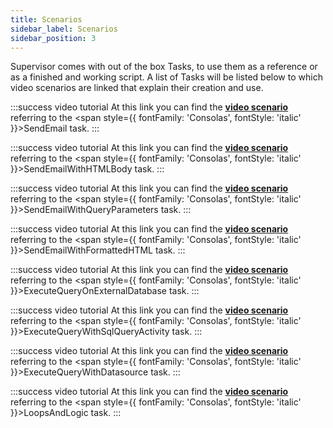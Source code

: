 ```yaml
---
title: Scenarios
sidebar_label: Scenarios
sidebar_position: 3
---
```


Supervisor comes with out of the box Tasks, to use them as a reference or as a finished and working script. A list of Tasks will be listed below to which video scenarios are linked that explain their creation and use.

:::success video tutorial
At this link you can find the **[video scenario](https://youtu.be/qkj6Q-yATHs)** referring to the <span style={{ fontFamily: 'Consolas', fontStyle: 'italic' }}>SendEmail</span> task.
:::

:::success video tutorial
At this link you can find the **[video scenario](https://youtu.be/SnR9QeBCWI0)** referring to the <span style={{ fontFamily: 'Consolas', fontStyle: 'italic' }}>SendEmailWithHTMLBody</span> task.
:::

:::success video tutorial
At this link you can find the **[video scenario](https://youtu.be/xVXIFqTbmNo)** referring to the <span style={{ fontFamily: 'Consolas', fontStyle: 'italic' }}>SendEmailWithQueryParameters</span> task.
:::

:::success video tutorial
At this link you can find the **[video scenario](https://youtu.be/7kd7Okv1n8A)** referring to the <span style={{ fontFamily: 'Consolas', fontStyle: 'italic' }}>SendEmailWithFormattedHTML</span> task.
:::

:::success video tutorial
At this link you can find the **[video scenario](https://youtu.be/zUgKJPp8dZ8)** referring to the <span style={{ fontFamily: 'Consolas', fontStyle: 'italic' }}>ExecuteQueryOnExternalDatabase</span> task.
:::

:::success video tutorial
At this link you can find the **[video scenario](https://youtu.be/S2vdHBY8RpQ)** referring to the <span style={{ fontFamily: 'Consolas', fontStyle: 'italic' }}>ExecuteQueryWithSqlQueryActivity</span> task.
:::

:::success video tutorial
At this link you can find the **[video scenario](https://youtu.be/bxGJYPpfq7Q)** referring to the <span style={{ fontFamily: 'Consolas', fontStyle: 'italic' }}>ExecuteQueryWithDatasource</span> task.
:::

:::success video tutorial
At this link you can find the **[video scenario](https://youtu.be/QM7m0aYjI9g)** referring to the <span style={{ fontFamily: 'Consolas', fontStyle: 'italic' }}>LoopsAndLogic</span> task.
:::